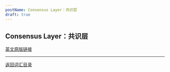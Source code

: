 ```yaml
---
postName: Consensus Layer：共识层
draft: true
---
```

## Consensus Layer：共识层



[英文原版链接](https://wiki.internetcomputer.org/wiki/Glossary)

---
[返回词汇目录](../glossary)